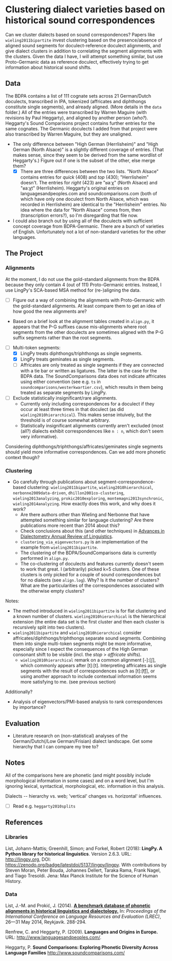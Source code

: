 # Clustering dialect varieties based on historical sound correspondences

Can we cluster dialects based on sound correspondences? Papers like ```wieling2011bipartite``` invest clustering based on the presence/absence of aligned sound segments for doculect-reference doculect alignments, and give dialect clusters in addition to correlating the segment alignments with the clusters. Given the data I have, I will attempt something similar, but use Proto-Germanic data as reference doculect, effectively trying to get information about historical sound shifts.

## Data

The BDPA contains a list of 111 cognate sets across 21 German/Dutch doculects, transcribed in IPA, tokenized (affricates and diphthongs constitute single segments), and already aligned. (More details in the ```data``` folder.) All of the entries were transcribed by Warren Maguire (with revisions by Paul Heggarty), and aligned by another person (*who?*).
Heggarty's Sound Comparisons project contains further entries for the same cognates. The Germanic doculects I added from that project were also transcribed by Warren Maguire, but they are unaligned. 

- The only difference between "High German (Herrlisheim)" and "High German (North Alsace)" is a slightly different coverage of entries. (That makes sense, since they seem to be derived from the same wordlist of Heggarty's.) Figure out if one is the subset of the other, else merge them?
  - [x] There are three differences between the two lists. "North Alsace" contains entries for _quick_ (408) and _top_ (430); "Herrlisheim" doesn't. The entries for _right_ (423) are "ʁaːχ" (North Alsace) and "ʁaːχt" (Herrlisheim). Heggarty's original entries on languagesandpeoples.com and soundcomparisons.com (both of which have only one doculect from North Alsace, which was recorded in Herrlisheim) are identical to the "Herrlisheim" entries. No idea where the data for "North Alsace" comes from, then (transcription errors?), so I'm disregarding that file now.
- I could also branch out by using all of the doculects with sufficient concept coverage from BDPA-Germanic. There are a bunch of varieties of English. Unfortunately not a lot of non-standard varieties for the other languages.

## The Project

### Alignments

At the moment, I do not use the gold-standard alignments from the BDPA because they only contain 4 (out of 111) Proto-Germanic entries. Instead, I use LingPy's SCA-based MSA method for (re-)aligning the data.

- [ ] Figure out a way of combining the alignments with Proto-Germanic with the gold-standard alignments. At least compare them to get an idea of how good the new alignments are?
- Based on a brief look at the alignment tables created in ```align.py```, it appears that the P-G suffixes cause mis-alignments where root segments from the other doculects are sometimes aligned with the P-G suffix segments rather than the root segments.
- [ ] Multi-token segments:
  - [x] LingPy treats diphthongs/triphthongs as single segments.
  - [x] LingPy treats geminates as single segments.
  - [ ] Affricates are only treated as single segments if they are connected with a tie bar or written as ligatures. The latter is the case for the BDPA data. The SoundComparisons data does not indicate affricates using either convention (see e.g.  `ts` in `soundcomparisons/westerkwartier.csv`), which results in them being treated as separate segments by LingPy.
- [ ] Exclude statistically insignificant/rare alignments.
  - Currently only including correspondences for a doculect if they occur at least three times in that doculect (as did `wieling2010hierarchical`). This makes sense intuively, but the threshold is of course somewhat arbitrary.
  - Statistically insignificant alignments currently aren't excluded (most (all?) dialects exhibit correspondences like `n : n`, which don't seem very informative).

Considering diphthongs/triphthongs/affricates/geminates single segments should yield more informative correspondences. Can we add more phonetic context though? 

### Clustering

- Go carefully through publications about segment-correspondence-based clustering: ```wieling2011bipartite```, ```wieling2010hierarchical```, ```nerbonne2009data-driven```, ```dhillon2001co-clustering```, ```wieling2013analyzing```, ```prokic2010exploring```, ```montemagni2013synchronic```, ```wieling2014analyzing```. How exactly does this work, and why does it work? 
  - Are there authors other than Wieling and Nerbonne that have attempted something similar for language clustering? Are there publications more recent than 2014 about this?
  - Check conclusions about this (and other techniques) in [Advances in Dialectometry
Annual Review of Linguistics](https://www.annualreviews.org/doi/full/10.1146/annurev-linguist-030514-124930).
  - ```clustering_via_eigenvectors.py``` is an implementation of the example from ```wieling2011bipartite```.
  - The clustering of the BDPA/SoundComparisons data is currently performed in `align.py`.
  - The co-clustering of doculects and features currently doesn't seem to work that great. I (arbitrarily) picked k=5 clusters. One of these clusters is only picked for a couple of sound correspondences but for no dialects (see `align.log`). Why? Is it the number of clusters? What are the particularities of the correspondences associated with the otherwise empty clusters?


Notes:
- The method introduced in ```wieling2011bipartite``` is for flat clustering and a known number of clusters. ```wieling2010hierarchical``` is the hierarchical extension (the entire data set is the first cluster and then each cluster is recursively split into two clusters).
- ```wieling2011bipartite``` and ```wieling2010hierarchical``` consider affricates/diphthongs/triphthongs separate sound segments. Combining them into single multi-token segments might be more informative, especially since I expect the consequences of the High German consonant shift to be visible (incl. the *stop* > *affricate* shifts).
  - ```wieling2010hierarchical``` remark on a common alignment [-]:[ʃ], which commonly appears after [t]:[t]. Interpreting affricates as single segments with the result of correspondences such as [t]:[t͡ʃ], or using another approach to include contextual information seems more satisfying to me. (see previous section)

Additionally?
- Analysis of eigenvectors/PMI-based analysis to rank correspondences by importance?

## Evaluation

- Literature research on (non-statistical) analyses of the German/Dutch(/Low German/Frisian) dialect landscape. Get some hierarchy that I can compare my tree to?

## Notes

All of the comparisons here are phonetic (and might possibly include morphological information in some cases) and on a word level, but I'm ignoring lexical, syntactical, morphological, etc. information in this analysis.

Dialects -- hierarchy vs. web; 'vertical' changes vs. horizontal' influences.

- [ ] Read e.g. `heggarty2010splits`

## References

### Libraries

List, Johann-Mattis; Greenhill, Simon; and Forkel, Robert (2018): **LingPy. A Python library for historical linguistics**. Version 2.6.3. URL: http://lingpy.org, DOI: https://zenodo.org/badge/latestdoi/5137/lingpy/lingpy. With contributions by Steven Moran, Peter Bouda, Johannes Dellert, Taraka Rama, Frank Nagel, and Tiago Tresoldi. Jena: Max Planck Institute for the Science of Human History.

### Data

List, J.-M. and Prokić, J. (2014). [**A benchmark database of phonetic alignments in historical linguistics and dialectology.**](https://pdfs.semanticscholar.org/4bd4/0ed75369e07756b338f81a9c9529e207e279.pdf) In: *Proceedings of the International Conference on Language Resources and Evaluation (LREC)*, 26—31 May 2014, Reykjavik. 288-294.

Renfrew, C. and Heggarty, P. (2009). **Languages and Origins in Europe.** URL: http://www.languagesandpeoples.com/.

Heggarty, P. **Sound Comparisons: Exploring Phonetic Diversity Across Language Families** http://www.soundcomparisons.com/